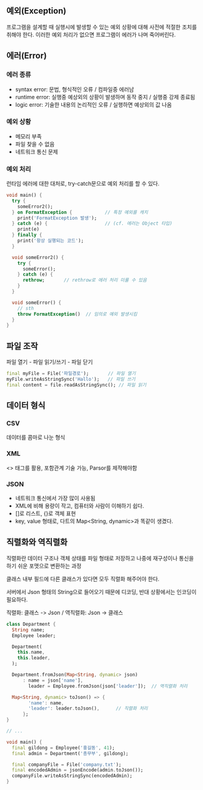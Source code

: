 ## 예외(Exception)
프로그램을 설계할 때 실행시에 발생할 수 있는 예외 상황에 대해 사전에 적절한 조치를 취해야 한다.
이러한 예외 처리가 없으면 프로그램이 에러가 나며 죽어버린다.

## 에러(Error)
### 에러 종류
- syntax error: 문법, 형식적인 오류 / 컴파일중 에러남
- runtime error: 실행중 예상외의 상황이 발생하며 동작 중지 / 실행중 강제 종료됨
- logic error: 기술한 내용의 논리적인 오류 / 실행하면 예상외의 값 나옴

### 예외 상황
- 메모리 부족
- 파일 찾을 수 없음
- 네트워크 통신 문제

### 예외 처리
런타임 에러에 대한 대처로, try-catch문으로 예외 처리를 할 수 있다.
```dart
void main() {
  try {
    someError2();
  } on FormatException {            // 특정 예외를 캐치
    print('FormatException 발생');
  } catch (e) {                     // (cf. 에러는 Object 타입)
    print(e)
  } finally {
    print('항상 실행되는 코드');
  }

  void someError2() {
    try {
      someError();
    } catch (e) {
      rethrow;       // rethrow로 에러 처리 미룰 수 있음
    }
  }

  void someError() {
    // sth
    throw FormatException()  // 임의로 예외 발생시킴
  }
}
```

## 파일 조작
파일 열기 - 파일 읽기/쓰기 - 파일 닫기
```dart
final myFile = File('파일경로');       // 파일 열기
myFile.writeAsStringSync('Hallo');   // 파일 쓰기
final content = file.readAsStringSync(); // 파일 읽기
```

## 데이터 형식
### CSV
데이터를 콤마로 나눈 형식
### XML
<> 태그를 활용, 포함관계 기술 가능, Parsor를 제작해야함
### JSON
- 네트워크 통신에서 가장 많이 사용됨
- XML에 비해 용량이 작고, 컴퓨터와 사람이 이해하기 쉽다.
- []로 리스트, {}로 객체 표현
- key, value 형태로, 다트의 Map<String, dynamic>과 똑같이 생겼다.

## 직렬화와 역직렬화
직렬화란 데이터 구조나 객체 상태를 파일 형태로 저장하고 나중에 재구성이나 통신을 하기 쉬운 포맷으로 변환하는 과정

클래스 내부 필드에 다른 클래스가 있다면 모두 직렬화 해주어야 한다.

서버에서 Json 형태의 String으로 들어오기 때문에 디코딩, 반대 상황에서는 인코딩이 필요하다.

직렬화: 클래스 -> Json / 역직렬화: Json -> 클래스
```dart
class Department {
  String name;
  Employee leader;

  Department(
    this.name,
    this.leader,
  );

  Department.fromJson(Map<String, dynamic> json)
      : name = json['name'],
        leader = Employee.fromJson(json['leader']);  // 역직렬화 처리

  Map<String, dynamic> toJson() => {
        'name': name,
        'leader': leader.toJson(),      // 직렬화 처리
      };
}

// ...

void main() {
  final gildong = Employee('홍길동', 41);
  final admin = Department('총무부', gildong);

  final companyFile = File('company.txt');
  final encodedAdmin = jsonEncode(admin.toJson());
  companyFile.writeAsStringSync(encodedAdmin);
}
```







